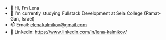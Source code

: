 - 👋 Hi, I’m Lena
- 🌱 I’m currently studying Fullstack Development at Sela College (Ramat-Gan, Israel)
- 📫 Email: elenakalmikov@gmail.com
- 🔗 Linkedin: https://www.linkedin.com/in/lena-kalmikov/ 

<!---
Lena-Kalmikov/Lena-Kalmikov is a ✨ special ✨ repository because its `README.md` (this file) appears on your GitHub profile.
You can click the Preview link to take a look at your changes.
---> 
